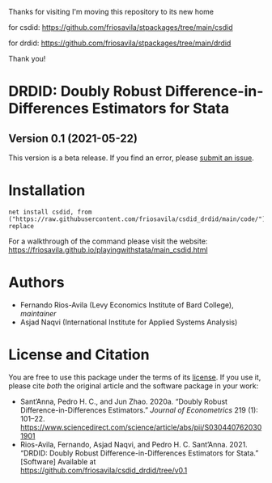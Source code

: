 Thanks for visiting
I'm moving this repository to its new home

for csdid:
https://github.com/friosavila/stpackages/tree/main/csdid

for drdid:
https://github.com/friosavila/stpackages/tree/main/drdid

Thank you!

# DRDID: Doubly Robust Difference-in-Differences Estimators for Stata
## Version 0.1 (2021-05-22)
This version is a beta release. If you find an error, please [submit an issue](https://github.com/friosavila/csdid_drdid/issues/new/choose). 
# Installation
```
net install csdid, from ("https://raw.githubusercontent.com/friosavila/csdid_drdid/main/code/") replace
```

For a walkthrough of the command please visit the website: https://friosavila.github.io/playingwithstata/main_csdid.html


# Authors
- Fernando Rios-Avila (Levy Economics Institute of Bard College), *maintainer*
- Asjad Naqvi (International Institute for Applied Systems Analysis)
# License and Citation
You are free to use this package under the terms of its [license](LICENSE). If you use it, please cite *both* the original article and the software package in your work:

- Sant’Anna, Pedro H. C., and Jun Zhao. 2020a. “Doubly Robust Difference-in-Differences Estimators.” *Journal of Econometrics* 219 (1): 101–22. https://www.sciencedirect.com/science/article/abs/pii/S0304407620301901
- Rios-Avila, Fernando, Asjad Naqvi, and Pedro H. C. Sant’Anna. 2021. “DRDID: Doubly Robust Difference-in-Differences Estimators for Stata.” [Software] Available at https://github.com/friosavila/csdid_drdid/tree/v0.1

